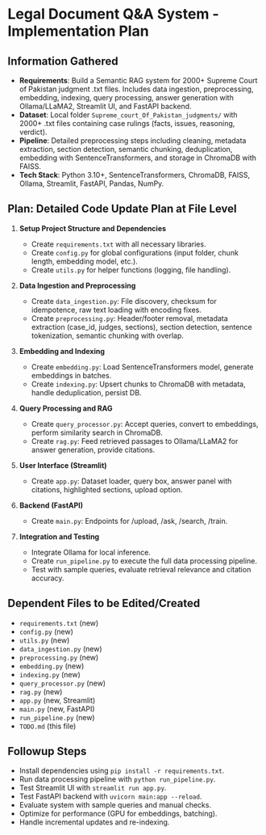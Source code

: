 # Legal Document Q&A System - Implementation Plan

## Information Gathered
- **Requirements**: Build a Semantic RAG system for 2000+ Supreme Court of Pakistan judgment .txt files. Includes data ingestion, preprocessing, embedding, indexing, query processing, answer generation with Ollama/LLaMA2, Streamlit UI, and FastAPI backend.
- **Dataset**: Local folder `Supreme_court_Of_Pakistan_judgments/` with 2000+ .txt files containing case rulings (facts, issues, reasoning, verdict).
- **Pipeline**: Detailed preprocessing steps including cleaning, metadata extraction, section detection, semantic chunking, deduplication, embedding with SentenceTransformers, and storage in ChromaDB with FAISS.
- **Tech Stack**: Python 3.10+, SentenceTransformers, ChromaDB, FAISS, Ollama, Streamlit, FastAPI, Pandas, NumPy.

## Plan: Detailed Code Update Plan at File Level
1. **Setup Project Structure and Dependencies**
   - Create `requirements.txt` with all necessary libraries.
   - Create `config.py` for global configurations (input folder, chunk length, embedding model, etc.).
   - Create `utils.py` for helper functions (logging, file handling).

2. **Data Ingestion and Preprocessing**
   - Create `data_ingestion.py`: File discovery, checksum for idempotence, raw text loading with encoding fixes.
   - Create `preprocessing.py`: Header/footer removal, metadata extraction (case_id, judges, sections), section detection, sentence tokenization, semantic chunking with overlap.

3. **Embedding and Indexing**
   - Create `embedding.py`: Load SentenceTransformers model, generate embeddings in batches.
   - Create `indexing.py`: Upsert chunks to ChromaDB with metadata, handle deduplication, persist DB.

4. **Query Processing and RAG**
   - Create `query_processor.py`: Accept queries, convert to embeddings, perform similarity search in ChromaDB.
   - Create `rag.py`: Feed retrieved passages to Ollama/LLaMA2 for answer generation, provide citations.

5. **User Interface (Streamlit)**
   - Create `app.py`: Dataset loader, query box, answer panel with citations, highlighted sections, upload option.

6. **Backend (FastAPI)**
   - Create `main.py`: Endpoints for /upload, /ask, /search, /train.

7. **Integration and Testing**
   - Integrate Ollama for local inference.
   - Create `run_pipeline.py` to execute the full data processing pipeline.
   - Test with sample queries, evaluate retrieval relevance and citation accuracy.

## Dependent Files to be Edited/Created
- `requirements.txt` (new)
- `config.py` (new)
- `utils.py` (new)
- `data_ingestion.py` (new)
- `preprocessing.py` (new)
- `embedding.py` (new)
- `indexing.py` (new)
- `query_processor.py` (new)
- `rag.py` (new)
- `app.py` (new, Streamlit)
- `main.py` (new, FastAPI)
- `run_pipeline.py` (new)
- `TODO.md` (this file)

## Followup Steps
- Install dependencies using `pip install -r requirements.txt`.
- Run data processing pipeline with `python run_pipeline.py`.
- Test Streamlit UI with `streamlit run app.py`.
- Test FastAPI backend with `uvicorn main:app --reload`.
- Evaluate system with sample queries and manual checks.
- Optimize for performance (GPU for embeddings, batching).
- Handle incremental updates and re-indexing.
